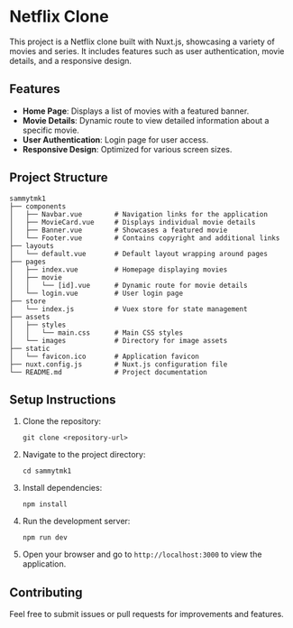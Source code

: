# Netflix Clone

This project is a Netflix clone built with Nuxt.js, showcasing a variety of movies and series. It includes features such as user authentication, movie details, and a responsive design.

## Features

- **Home Page**: Displays a list of movies with a featured banner.
- **Movie Details**: Dynamic route to view detailed information about a specific movie.
- **User Authentication**: Login page for user access.
- **Responsive Design**: Optimized for various screen sizes.

## Project Structure

```
sammytmk1
├── components
│   ├── Navbar.vue        # Navigation links for the application
│   ├── MovieCard.vue     # Displays individual movie details
│   ├── Banner.vue        # Showcases a featured movie
│   └── Footer.vue        # Contains copyright and additional links
├── layouts
│   └── default.vue       # Default layout wrapping around pages
├── pages
│   ├── index.vue         # Homepage displaying movies
│   ├── movie
│   │   └── [id].vue      # Dynamic route for movie details
│   └── login.vue         # User login page
├── store
│   └── index.js          # Vuex store for state management
├── assets
│   ├── styles
│   │   └── main.css      # Main CSS styles
│   └── images            # Directory for image assets
├── static
│   └── favicon.ico       # Application favicon
├── nuxt.config.js        # Nuxt.js configuration file
└── README.md             # Project documentation
```

## Setup Instructions

1. Clone the repository:
   ```
   git clone <repository-url>
   ```

2. Navigate to the project directory:
   ```
   cd sammytmk1
   ```

3. Install dependencies:
   ```
   npm install
   ```

4. Run the development server:
   ```
   npm run dev
   ```

5. Open your browser and go to `http://localhost:3000` to view the application.

## Contributing

Feel free to submit issues or pull requests for improvements and features.